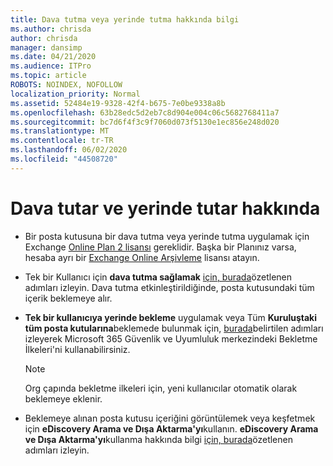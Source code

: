 ```yaml
---
title: Dava tutma veya yerinde tutma hakkında bilgi
ms.author: chrisda
author: chrisda
manager: dansimp
ms.date: 04/21/2020
ms.audience: ITPro
ms.topic: article
ROBOTS: NOINDEX, NOFOLLOW
localization_priority: Normal
ms.assetid: 52484e19-9328-42f4-b675-7e0be9338a8b
ms.openlocfilehash: 63b28edc5d2eb7c8d904e004c06c5682768411a7
ms.sourcegitcommit: bc7d6f4f3c9f7060d073f5130e1ec856e248d020
ms.translationtype: MT
ms.contentlocale: tr-TR
ms.lasthandoff: 06/02/2020
ms.locfileid: "44508720"
---
```

# <a name="about-litigation-holds-and-in-place-holds"></a>Dava tutar ve yerinde tutar hakkında

- Bir posta kutusuna bir dava tutma veya yerinde tutma uygulamak için Exchange [Online Plan 2 lisansı](https://docs.microsoft.com/office365/servicedescriptions/office-365-platform-service-description/office-365-plan-options) gereklidir. Başka bir Planınız varsa, hesaba ayrı bir [Exchange Online Arşivleme](https://docs.microsoft.com/office365/servicedescriptions/exchange-online-archiving-service-description/exchange-online-archiving-service-description) lisansı atayın. 
    
- Tek bir Kullanıcı için **dava tutma sağlamak** [için, burada](https://docs.microsoft.com/office365/SecurityCompliance/place-a-mailbox-on-litigation-hold)özetlenen adımları izleyin. Dava tutma etkinleştirildiğinde, posta kutusundaki tüm içerik beklemeye alır.
    
- **Tek bir kullanıcıya yerinde bekleme** uygulamak veya Tüm **Kuruluştaki tüm posta kutularına**beklemede bulunmak için, [burada]( https://docs.microsoft.com/microsoft-365/compliance/retention-policies)belirtilen adımları izleyerek Microsoft 365 Güvenlik ve Uyumluluk merkezindeki Bekletme İlkeleri'ni kullanabilirsiniz.
    
    > [!NOTE]
    > Org çapında bekletme ilkeleri için, yeni kullanıcılar otomatik olarak beklemeye eklenir. 
  
- Beklemeye alınan posta kutusu içeriğini görüntülemek veya keşfetmek için **eDiscovery Arama ve Dışa Aktarma'yı**kullanın. **eDiscovery Arama ve Dışa Aktarma'yı**kullanma hakkında bilgi [için, burada](https://docs.microsoft.com/microsoft-365/compliance/export-search-results)özetlenen adımları izleyin.
    

